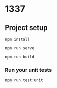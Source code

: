 # 1337

## Project setup

```
npm install
```

```
npm run serve
```

```
npm run build
```

### Run your unit tests

```
npm run test:unit
```
